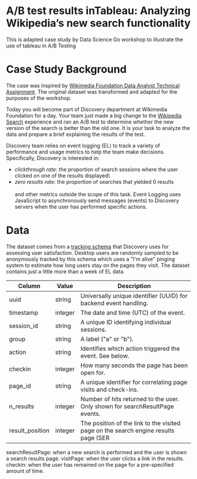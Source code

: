 # A/B test results inTableau: Analyzing Wikipedia’s new search functionality
This is adapted case study by Data Science Go workshop to illustrate the use of tableau in A/B Testing

# Case Study Background
The case was inspired by [Wikimedia Foundation Data Analyst Technical Assignment](https://github.com/wikimedia-research/Discovery-Hiring-Analyst-2016). The original dataset was transformed and adapted for the purposes of the workshop.

Today you will become part of Discovery department at Wikimedia Foundation for a day. Your team just made a big change to the [Wikipedia Search](https://www.wikipedia.org/) experience and ran an A/B test to determine whether the new version of the search is better than the old one. It is your task to analyze the data and prepare a brief explaining the results of the test.

Discovery team relies on event logging (EL) to track a variety of performance and usage metrics to help the team make decisions. Specifically, Discovery is interested in:

  * *clickthrough rate*: the proportion of search sessions where the user clicked on one of the results displayed\
  * *zero results rate*: the proportion of searches that yielded 0 results \
\
and other metrics outside the scope of this task. Event Logging uses JavaScript to asynchronously send messages (events) to Discovery servers when the user has performed specific actions.

# Data
The dataset comes from a [tracking schema](https://meta.wikimedia.org/wiki/Schema:TestSearchSatisfaction2) that Discovery uses for assessing user satisfaction. Desktop users are randomly sampled to be anonymously tracked by this schema which uses a "I'm alive" pinging system to estimate how long users stay on the pages they visit. The dataset contains just a little more than a week of EL data.

**Column**|**Value**|**Description**
-----|-----|-----
uuid|string|Universally unique identifier (UUID) for backend event handling.
timestamp|integer|The date and time (UTC) of the event.
session\_id|string|A unique ID identifying individual sessions.
group|string|A label ("a" or "b").
action|string|Identifies which action triggered the event. See below.
checkin|integer|How many seconds the page has been open for.
page_id|string|A unique identifier for correlating page visits and check-ins.
n_results|integer|Number of hits returned to the user. Only shown for searchResultPage events.
result\_position|integer|The position of the link to the visited page on the search engine results page (SER
searchResultPage: when a new search is performed and the user is shown a search results page.
visitPage: when the user clicks a link in the results.
checkin: when the user has remained on the page for a pre-specified amount of time.
